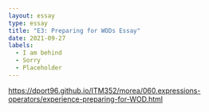 ```yaml
---
layout: essay
type: essay
title: "E3: Preparing for WODs Essay"
date: 2021-09-27
labels:
  - I am behind
  - Sorry
  - Placeholder
--- 
```


https://dport96.github.io/ITM352/morea/060.expressions-operators/experience-preparing-for-WOD.html
